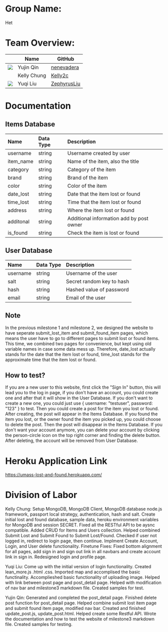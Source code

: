# Group Name: 
Het

# Team Overview: 
| | Name | GitHub |
| ------------- |------------- | ------------- |
| ![](https://avatars.githubusercontent.com/u/71847172?s=48&v=4) | Yujin Qin | [nenevadera](https://github.com/nenevadera) |
| ![]() | Kelly Chung | [Kelly2c](https://github.com/Kelly2c) |
| ![](https://avatars.githubusercontent.com/u/58710754?s=40&v=4) | Yuqi Liu| [ZephyrusLiu](https://github.com/ZephyrusLiu) |

# Documentation
## Items Database
| Name | Data Type | Description |
| :------------- | :------------- | :------------- |
| username | string | Username created by user |
| item_name | string | Name of the item, also the title |
| category | string | Category of the item |
| brand | string | Brand of the item |
| color | string | Color of the item |
| date_lost | string | Date that the item lost or found |
| time_lost | string | Time that the item lost or found |
| address | string | Where the item lost or found |
| additonal | string | Additional information add by post owner |
| is_found | string | Check the item is lost or found |

## User Database
| Name | Data Type | Description |
| :------------- | :------------- | :------------- |
| username | string | Username of the user |
| salt | string | Secret random key to hash |
| hash | string | Hashed value of password |
| email | string | Email of the user |

## Note 
In the previous milestone 1 and milestone 2, we designed the website to have seperate submit_lost_item and submit_found_item pages, which means the user have to go to different pages to submit lost or found items. This time, we combined two pages for convenience, but kept using old variable names in case some data mess up. Therefore, date_lost actually stands for the date that the item lost or found, time_lost stands for the approximate time that the item lost or found.


## How to test?
If you are a new user to this website, first click the "Sign In" button, this will lead you to the log in page, if you don't have an account, you could create one and after that it will show in the User Database. If you don't want to create a new one, you could just use { username: "testuser", password: "123" } to test. Then you could create a post for the item you lost or found. After creating, the post will appear in the Items Database. If you found the item you lost, or the owner found the item you picked up, you could choose to delete the post. Then the post will disappear in the Items Database.  If you don't want your account anymore, you can delete your account by clicking the person-circle icon on the top right corner and finding the delete button. After deleting, the account will be removed from User Database. 
# Heroku Application Link
https://umass-lost-and-found.herokuapp.com/


# Division of Labor
Kelly Chung: Setup MongoDB, MongoDB Client, MongoDB database node.js framework, passport local strategy, authentication, hash and salt.  Create initial lost and found database, sample data, heroku environment variables for MongoDB and session SECRET.  Fixed all the RESTful API to be aysnc compatible.  Added CRUD for Items and Users collection.  Helped combined Submit Lost and Submit Found to Submit Lost/Found.  Checked if user not logged in, redirect to login page, then continue.  Implment Create Account, Login, and User delete functionality. Finetune Fixes: Fixed bottom alignment for all pages, add sign in and sign out link in all navbars and create account link in sign in.  Redesigned login and profile page.

Yuqi Liu: Come up with the initial version of login functionality. Created lean_more.js .html .css. Imported map and accomplised the basic functinality. Accomplieshed basic functionality of uploading image. Helped with link between post page and post_detail page. Helped with modification of nav bar and milestone3 markdown file. Created samples for test.

Yujin Qin: Generated and completed the post_detail page. Finished delete post function for post_detail page. Helped combine submit lost item page and submit found item page, modified nav bar. Created and finished update_post.js, update_post.html. Helped create some Restful API. Wrote the documentation and how to test the website of milestone3 markdown file. Created samples for testing.
